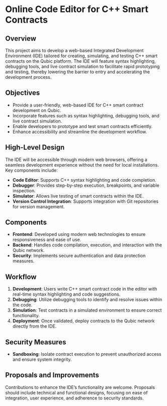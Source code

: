 # Online Code Editor for C++ Smart Contracts

## Overview

This project aims to develop a web-based Integrated Development Environment (IDE) tailored for creating, simulating, and testing C++ smart contracts on the Qubic platform. The IDE will feature syntax highlighting, debugging tools, and live contract simulation to facilitate rapid prototyping and testing, thereby lowering the barrier to entry and accelerating the development process.

## Objectives

- Provide a user-friendly, web-based IDE for C++ smart contract development on Qubic.
- Incorporate features such as syntax highlighting, debugging tools, and live contract simulation.
- Enable developers to prototype and test smart contracts efficiently.
- Enhance accessibility and streamline the development workflow.

## High-Level Design

The IDE will be accessible through modern web browsers, offering a seamless development experience without the need for local installations. Key components include:

- **Code Editor**: Supports C++ syntax highlighting and code completion.
- **Debugger**: Provides step-by-step execution, breakpoints, and variable inspection.
- **Simulator**: Allows live testing of smart contracts within the IDE.
- **Version Control Integration**: Supports integration with Git repositories for version management.

## Components

- **Frontend**: Developed using modern web technologies to ensure responsiveness and ease of use.
- **Backend**: Handles code compilation, execution, and interaction with the Qubic network.
- **Security**: Implements secure authentication and data protection measures.

## Workflow

1. **Development**: Users write C++ smart contract code in the editor with real-time syntax highlighting and code suggestions.
2. **Debugging**: Utilize debugging tools to identify and resolve issues within the code.
3. **Simulation**: Test contracts in a simulated environment to ensure correct functionality.
4. **Deployment**: Once validated, deploy contracts to the Qubic network directly from the IDE.

## Security Measures

- **Sandboxing**: Isolate contract execution to prevent unauthorized access and ensure system integrity.

## Proposals and Improvements

Contributions to enhance the IDE’s functionality are welcome. Proposals should include technical and functional designs, focusing on ease of integration, user experience, and adherence to security standards.